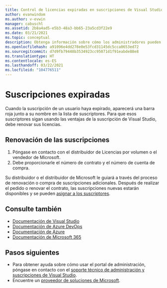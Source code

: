 ```yaml
---
title: Control de licencias expiradas en suscripciones de Visual Studio | Microsoft Docs
author: evanwindom
ms.author: v-evwin
manager: cabuschl
ms.assetid: 2b8a4ad5-e5b3-48a3-bb65-23a5cd3f22e9
ms.date: 03/21/2021
ms.topic: conceptual
description: Obtenga información sobre cómo los administradores pueden controlar las suscripciones expiradas de Visual Studio.
ms.openlocfilehash: a91096e4dd278e0e53fcd31145dc5cca0653ed72
ms.sourcegitcommit: d7d9fb79448b3534923cc95071d1f91eabde88e8
ms.translationtype: HT
ms.contentlocale: es-ES
ms.lasthandoff: 03/22/2021
ms.locfileid: "104776511"
---
```

# <a name="expired-subscriptions"></a>Suscripciones expiradas
Cuando la suscripción de un usuario haya expirado, aparecerá una barra roja junto a su nombre en la lista de suscriptores. Para que esos suscriptores sigan usando las ventajas de la suscripción de Visual Studio, debe renovar sus licencias.

## <a name="renew-subscriptions"></a>Renovación de las suscripciones
1. Póngase en contacto con el distribuidor de Licencias por volumen o el vendedor de Microsoft.
2. Debe proporcionarle el número de contrato y el número de cuenta de compra. 

Su distribuidor o el distribuidor de Microsoft le guiará a través del proceso de renovación o compra de suscripciones adicionales. Después de realizar el pedido o renovar el contrato, las suscripciones nuevas estarán disponibles y se pueden [asignar a los suscriptores](assign-license.md).

## <a name="see-also"></a>Consulte también
- [Documentación de Visual Studio](/visualstudio/)
- [Documentación de Azure DevOps](/azure/devops/)
- [Documentación de Azure](/azure/)
- [Documentación de Microsoft 365](/microsoft-365/)

## <a name="next-steps"></a>Pasos siguientes
- Para obtener ayuda sobre cómo usar el portal de administración, póngase en contacto con el [soporte técnico de administración y suscripciones de Visual Studio](https://aka.ms/vsadminhelp).
- Encuentre un [proveedor de soluciones de Microsoft](https://www.microsoft.com/solution-providers/home).